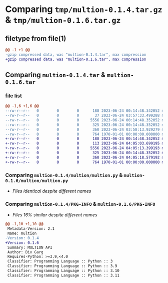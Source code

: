 # Comparing `tmp/multion-0.1.4.tar.gz` & `tmp/multion-0.1.6.tar.gz`

## filetype from file(1)

```diff
@@ -1 +1 @@
-gzip compressed data, was "multion-0.1.4.tar", max compression
+gzip compressed data, was "multion-0.1.6.tar", max compression
```

## Comparing `multion-0.1.4.tar` & `multion-0.1.6.tar`

### file list

```diff
@@ -1,6 +1,6 @@
--rw-r--r--   0        0        0      188 2023-06-24 00:14:48.342052 multion-0.1.4/README.md
--rw-r--r--   0        0        0       37 2023-06-24 03:57:33.499288 multion-0.1.4/multion/__init__.py
--rw-r--r--   0        0        0     5556 2023-06-24 00:14:48.352052 multion-0.1.4/multion/multion.py
--rw-r--r--   0        0        0      325 2023-06-24 00:14:48.352052 multion-0.1.4/multion/setup.py
--rw-r--r--   0        0        0      360 2023-06-24 03:58:13.929279 multion-0.1.4/pyproject.toml
--rw-r--r--   0        0        0      764 1970-01-01 00:00:00.000000 multion-0.1.4/PKG-INFO
+-rw-r--r--   0        0        0      188 2023-06-24 00:14:48.342052 multion-0.1.6/README.md
+-rw-r--r--   0        0        0      113 2023-06-24 04:05:03.699195 multion-0.1.6/multion/__init__.py
+-rw-r--r--   0        0        0     5556 2023-06-24 04:05:13.399193 multion-0.1.6/multion/multion.py
+-rw-r--r--   0        0        0      325 2023-06-24 00:14:48.352052 multion-0.1.6/multion/setup.py
+-rw-r--r--   0        0        0      360 2023-06-24 04:05:18.579192 multion-0.1.6/pyproject.toml
+-rw-r--r--   0        0        0      764 1970-01-01 00:00:00.000000 multion-0.1.6/PKG-INFO
```

### Comparing `multion-0.1.4/multion/multion.py` & `multion-0.1.6/multion/multion.py`

 * *Files identical despite different names*

### Comparing `multion-0.1.4/PKG-INFO` & `multion-0.1.6/PKG-INFO`

 * *Files 16% similar despite different names*

```diff
@@ -1,10 +1,10 @@
 Metadata-Version: 2.1
 Name: multion
-Version: 0.1.4
+Version: 0.1.6
 Summary: MULTION API
 Author: Div Garg
 Requires-Python: >=3.9,<4.0
 Classifier: Programming Language :: Python :: 3
 Classifier: Programming Language :: Python :: 3.9
 Classifier: Programming Language :: Python :: 3.10
 Classifier: Programming Language :: Python :: 3.11
```

